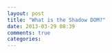 ```yaml
---
layout: post
title: "What is the Shadow DOM?"
date: 2013-03-29 08:39
comments: true
categories: 
---
```

